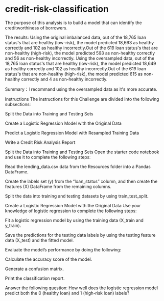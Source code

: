 # credit-risk-classification


The purpose of this analysis is to build a model that can identify the creditworthiness of borrowers. 

The results:
Using the original imbalanced data, out of the 18,765 loan status's that are healthy (low-risk), the model predicted 18,663 as healthy correctly and 102 as healthy incorrectly.Out of the 619 loan status's that are non-healthy (high-risk), the model predicted 563 as non-healthy correctly and 56 as non-healthy incorrectly.
Using the oversampled data, out of the 18,765 loan status's that are healthy (low-risk), the model predicted 18,649 as healthy correctly and 102 as healthy incorrectly.Out of the 619 loan status's that are non-healthy (high-risk), the model predicted 615 as non-healthy correctly and 4 as non-healthy incorrectly.

Summary：I recommand using the oversampled data as it's more accurate. 

Instructions
The instructions for this Challenge are divided into the following subsections:

Split the Data into Training and Testing Sets

Create a Logistic Regression Model with the Original Data

Predict a Logistic Regression Model with Resampled Training Data

Write a Credit Risk Analysis Report

Split the Data into Training and Testing Sets
Open the starter code notebook and use it to complete the following steps:

Read the lending_data.csv data from the Resources folder into a Pandas DataFrame.

Create the labels set (y) from the “loan_status” column, and then create the features (X) DataFrame from the remaining columns.

Split the data into training and testing datasets by using train_test_split.

Create a Logistic Regression Model with the Original Data
Use your knowledge of logistic regression to complete the following steps:

Fit a logistic regression model by using the training data (X_train and y_train).

Save the predictions for the testing data labels by using the testing feature data (X_test) and the fitted model.

Evaluate the model’s performance by doing the following:

Calculate the accuracy score of the model.

Generate a confusion matrix.

Print the classification report.

Answer the following question: How well does the logistic regression model predict both the 0 (healthy loan) and 1 (high-risk loan) labels?

